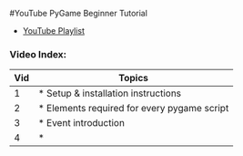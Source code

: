 #YouTube PyGame Beginner Tutorial

* [YouTube Playlist](https://www.youtube.com/playlist?list=PL6gx4Cwl9DGAjkwJocj7vlc_mFU-4wXJq)

### Video Index:

| Vid | Topics |
|-----|---|
| 1 | * Setup & installation instructions |
| 2 | * Elements required for every pygame script |
| 3 | * Event introduction |
| 4 | *